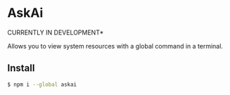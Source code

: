 # AskAi

<!-- ![Image of Rsrc](https://i.ibb.co/kxbDf0k/Sys-Rsrc-Demo.png) -->

<p align='center'>
<!-- <img width="auto" height="auto" src="https://i.ibb.co/kxbDf0k/Sys-Rsrc-Demo.png" style="border-radius:5px"> -->
</p>

<!-- <div align=center>
<img src='https://img.shields.io/npm/v/sysrsrc.svg?style=flat'>
<img src='https://img.shields.io/npm/dt/sysrsrc.svg?style=flat'>
<img src='https://img.shields.io/npm/l/sysrsrc.svg?style=flat'>
</div> -->

CURRENTLY IN DEVELOPMENT\*

Allows you to view system resources with a global command in a terminal.

## Install

```bash
$ npm i --global askai
```

<!-- ## CLI

```
$ askai --help

  Usage
    $ ask



``` -->
